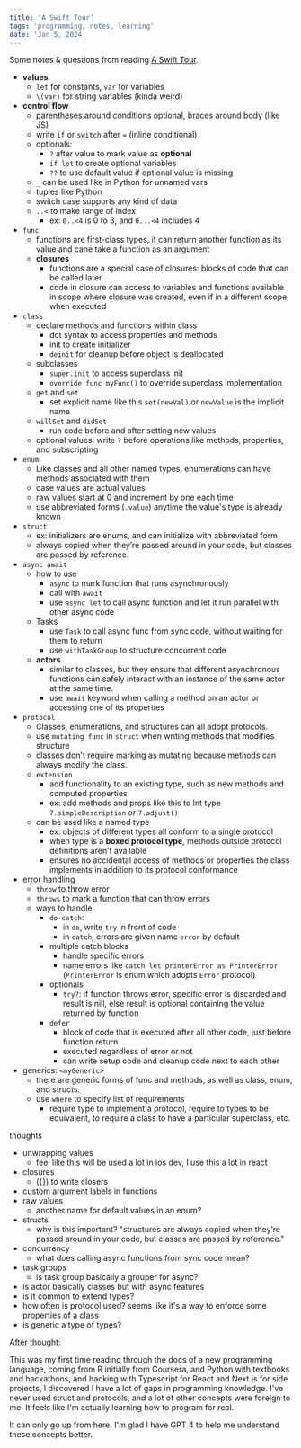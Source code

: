 ```yaml
---
title: 'A Swift Tour'
tags: 'programming, notes, learning'
date: 'Jan 5, 2024'
---
```


Some notes & questions from reading [A Swift Tour](https://docs.swift.org/swift-book/documentation/the-swift-programming-language/guidedtour/).

- **values**
  - `let` for constants, `var` for variables
  - `\(var)` for string variables (kinda weird)
- **control flow**
  - parentheses around conditions optional, braces around body (like JS)
  - write `if` or `switch` after `=` (inline conditional)
  - optionals:
    - `?` after value to mark value as **optional**
    - `if let` to create optional variables
    - `??` to use default value if optional value is missing
  - `_` can be used like in Python for unnamed vars
  - tuples like Python
  - switch case supports any kind of data
  - `..<` to make range of index
    - ex: `0..<4` is 0 to 3, and `0...<4` includes 4
- `func`
  - functions are first-class types, it can return another function as its value and cane take a function as an argument
  - **closures**
    - functions are a special case of closures: blocks of code that can be called later
    - code in closure can access to variables and functions available in scope where closure was created, even if in a different scope when executed
- `class`
  - declare methods and functions within class
    - dot syntax to access properties and methods
    - init to create initializer
    - `deinit` for cleanup before object is deallocated
  - subclasses
    - `super.init` to access superclass init
    - `override func myFunc()` to override superclass implementation
  - `get` and `set`
    - set explicit name like this `set(newVal)` or `newValue` is the implicit name
  - `willSet` and `didSet`
    - run code before and after setting new values
  - optional values: write `?` before operations like methods, properties, and subscripting
- `enum`
  - Like classes and all other named types, enumerations can have methods associated with them
  - case values are actual values
  - raw values start at 0 and increment by one each time
  - use abbreviated forms (`.value`) anytime the value's type is already known
- `struct`
  - ex: initializers are enums, and can initialize with abbreviated form
  - always copied when they’re passed around in your code, but classes are passed by reference.
- `async await`
  - how to use
    - `async` to mark function that runs asynchronously
    - call with `await`
    - use `async let` to call async function and let it run parallel with other async code
  - Tasks
    - use `Task` to call async func from sync code, without waiting for them to return
    - use `withTaskGroup` to structure concurrent code
  - **actors**
    - similar to classes, but they ensure that different asynchronous functions can safely interact with an instance of the same actor at the same time.
    - use `await` keyword when calling a method on an actor or accessing one of its properties
- `protocol`
  - Classes, enumerations, and structures can all adopt protocols.
  - use `mutating func` in `struct` when writing methods that modifies structure
  - classes don't require marking as mutating because methods can always modify the class.
  - `extension`
    - add functionality to an existing type, such as new methods and computed properties
    - ex: add methods and props like this to Int type `7.simpleDescription` or `7.adjust()`
  - can be used like a named type
    - ex: objects of different types all conform to a single protocol
    - when type is a **boxed protocol type**, methods outside protocol definitions aren't available
    - ensures no accidental access of methods or properties the class implements in addition to its protocol conformance
- error handling
  - `throw` to throw error
  - `throws` to mark a function that can throw errors
  - ways to handle
    - `do-catch`:
      - in `do`, write `try` in front of code
      - in `catch`, errors are given name `error` by default
    - multiple catch blocks
      - handle specific errors
      - name errors like `catch let printerError as PrinterError` (`PrinterError` is enum which adopts `Error` protocol)
    - optionals
      - `try?`: if function throws error, specific error is discarded and result is nill, else result is optional containing the value returned by function
    - `defer`
      - block of code that is executed after all other code, just before function return
      - executed regardless of error or not
      - can write setup code and cleanup code next to each other
- generics: `<myGeneric>`
  - there are generic forms of func and methods, as well as class, enum, and structs.
  - use `where` to specify list of requirements
    - require type to implement a protocol, require to types to be equivalent, to require a class to have a particular superclass, etc.

thoughts

- unwrapping values
  - feel like this will be used a lot in ios dev, I use this a lot in react
- closures
  - ({}) to write closers
- custom argument labels in functions
- raw values
  - another name for default values in an enum?
- structs
  - why is this important? "structures are always copied when they’re passed around in your code, but classes are passed by reference."
- concurrency
  - what does calling async functions from sync code mean?
- task groups
  - is task group basically a grouper for async?
- is actor basically classes but with async features
- is it common to extend types?
- how often is protocol used? seems like it's a way to enforce some properties of a class
- is generic a type of types?

After thought:

This was my first time reading through the docs of a new programming language, coming from R initially from Coursera, and Python with textbooks and hackathons, and hacking with Typescript for React and Next.js for side projects, I discovered I have a lot of gaps in programming knowledge. I've never used struct and protocols, and a lot of other concepts were foreign to me. It feels like I'm actually learning how to program for real.

It can only go up from here. I'm glad I have GPT 4 to help me understand these concepts better.
